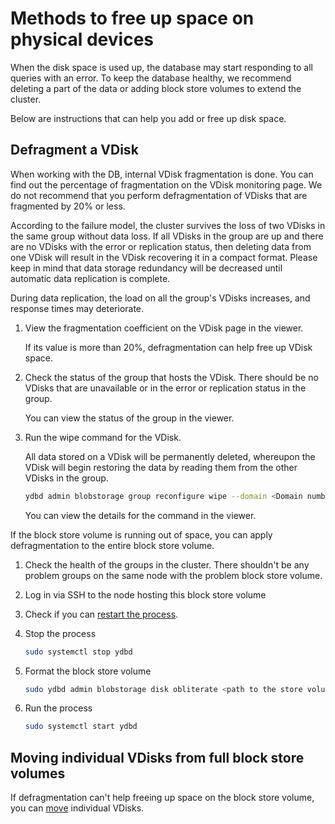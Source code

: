 # Methods to free up space on physical devices

When the disk space is used up, the database may start responding to all queries with an error. To keep the database healthy, we recommend deleting a part of the data or adding block store volumes to extend the cluster.

Below are instructions that can help you add or free up disk space.

## Defragment a VDisk

When working with the DB, internal VDisk fragmentation is done. You can find out the percentage of fragmentation on the VDisk monitoring page. We do not recommend that you perform defragmentation of VDisks that are fragmented by 20% or less.

According to the failure model, the cluster survives the loss of two VDisks in the same group without data loss. If all VDisks in the group are up and there are no VDisks with the error or replication status, then deleting data from one VDisk will result in the VDisk recovering it in a compact format. Please keep in mind that data storage redundancy will be decreased until automatic data replication is complete.

During data replication, the load on all the group's VDisks increases, and response times may deteriorate.

1. View the fragmentation coefficient on the VDisk page in the viewer.

   If its value is more than 20%, defragmentation can help free up VDisk space.

2. Check the status of the group that hosts the VDisk. There should be no VDisks that are unavailable or in the error or replication status in the group.

    You can view the status of the group in the viewer.

3. Run the wipe command for the VDisk.

    All data stored on a VDisk will be permanently deleted, whereupon the VDisk will begin restoring the data by reading them from the other VDisks in the group.

    ```bash
    ydbd admin blobstorage group reconfigure wipe --domain <Domain number> --node <Node ID> --pdisk <pdisk-id> --vslot <Slot number>
    ```

    You can view the details for the command in the viewer.

If the block store volume is running out of space, you can apply defragmentation to the entire block store volume.

1. Check the health of the groups in the cluster. There shouldn't be any problem groups on the same node with the problem block store volume.

2. Log in via SSH to the node hosting this block store volume

3. Check if you can [restart the process](node_restarting.md#restart_process).

4. Stop the process

    ```bash
    sudo systemctl stop ydbd
    ```

5. Format the block store volume

    ```bash
    sudo ydbd admin blobstorage disk obliterate <path to the store volume part label>
    ```

6. Run the process

    ```bash
    sudo systemctl start ydbd
    ```

## Moving individual VDisks from full block store volumes

If defragmentation can't help freeing up space on the block store volume, you can [move](moving_vdisks.md#moving_disk) individual VDisks.
